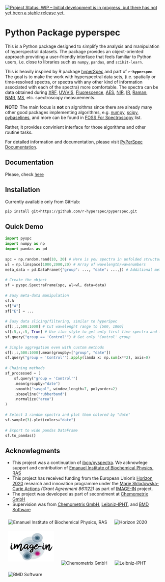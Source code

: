 [![Project Status: WIP – Initial development is in progress, but there has not yet been a stable release yet.](https://www.repostatus.org/badges/latest/wip.svg)](https://www.repostatus.org/#wip)


# Python Package pyperspec

This is a Python package designed to simplify the analysis and manipulation of hyperspectral datasets.
The package provides an object-oriented approach providing a user-friendly interface that feels familiar to Python users, i.e. close to libraries such as `numpy`, `pandas`, and `scikit-learn`.

This is heavily inspired by R package [hyperSpec](https://github.com/r-hyperspec/hyperSpec) and part of **`r-hyperspec`**.
The goal is to make the work with hyperspectral data sets, (i.e. spatially or time-resolved spectra, or spectra with any other kind of information associated with each of the spectra) more comfortable.
The spectra can be data obtained during 
[XRF](https://en.wikipedia.org/wiki/X-ray_fluorescence),
[UV/VIS](https://en.wikipedia.org/wiki/Ultraviolet%E2%80%93visible_spectroscopy), 
[Fluorescence](https://en.wikipedia.org/wiki/Fluorescence_spectroscopy),
[AES](https://en.wikipedia.org/wiki/Auger_electron_spectroscopy),
[NIR](https://en.wikipedia.org/wiki/Near-infrared_spectroscopy),
[IR](https://en.wikipedia.org/wiki/Infrared_spectroscopy), 
[Raman](https://en.wikipedia.org/wiki/Raman_spectroscopy), 
[NMR](https://en.wikipedia.org/wiki/Nuclear_magnetic_resonance_spectroscopy), 
[MS](https://en.wikipedia.org/wiki/Mass_spectrometry),
etc. spectroscopy measurements.

**NOTE:** The main focus is **not** on algroithms since there are already many other good packages implementing algorithms, e.g. 
[numpy](https://numpy.org/),
[scipy](https://scipy.org/),
[pybaselines](https://github.com/derb12/pybaselines),
and more can be found in [FOSS For Spectroscopy](https://bryanhanson.github.io/FOSS4Spectroscopy/) list.

Rather, it provides convinient interface for those algorithms and other routine tasks.

For detailed information and documentation, please visit [PyPerSpec Documentation](#TODO).

## Documentation

Please, check [here](https://r-hyperspec.github.io/pyperspec/)

## Installation

Currently available only from GitHub:

```bash
pip install git+https://github.com/r-hyperspec/pyperspec.git
```

## Quick Demo

```python
import pyspc
import numpy as np
import pandas as pd

spc = np.random.rand(10, 20) # Here is you spectra in unfolded structure
wl = np.linspace(1000,2000,20) # Array of wavelength/wavenumbers
meta_data = pd.DataFrame({"group": ..., "date": ...,}) # Additional meta-data

# Create the object
sf = pyspc.SpectraFrame(spc, wl=wl, data=data)

# Easy meta-data manipulation
sf.A
sf["A"]
sf["E"] = ...

# Easy data slicing/filtering, similar to hyperSpec
sf[:,:,500:1000] # Cut wavelenght range to [500, 1000]
sf[:5,:,:5, True] # Use iloc style to get only first five spectra and first five wavenumbers
sf.query("group == 'Control'") # Get only 'Control' group

# Simple aggregation even with custom methods
sf[:,:,500:1000].mean(groupby=["group", "date"])
sf.query("group = 'Control'").apply(lamda x: np.sum(x**2), axis=0)

# Chaining methods
sf_processed = (
    sf.query("group = 'Control'")
    .mean(groupby="date")
    .smooth("savgol", window_length=7, polyorder=2)
    .sbaseline("rubberband")
    .normalize("area")
)

# Select 3 random spectra and plot them colored by "date"
sf.sample(3).plot(colors="date")

# Export to wide pandas DataFrame
sf.to_pandas()
```

## Acknowlegments

* This project was a continuation of [ibcp/pyspectra](https://github.com/ibcp/pyspectra). We acknowlege support and contribution of [Emanuel Institute of Biochemical Physics, RAS](https://biochemphysics.ru/)
* This project has received funding from the European Union’s [Horizon 2020](https://research-and-innovation.ec.europa.eu/funding/funding-opportunities/funding-programmes-and-open-calls/horizon-2020_en) research and innovation programme under the [Marie Sklodowska-Curie Actions](https://marie-sklodowska-curie-actions.ec.europa.eu/) *(Grant Agreement 861122)* as part of [IMAGE-IN](https://image-in-itn.eu/) project.
* The project was developed as part of secondment at [Chemometrix GmbH](https://chemometrix.gmbh/)
* Supervision was from [Chemometrix GmbH](https://chemometrix.gmbh/), [Leibniz-IPHT](https://www.leibniz-ipht.de/en/), and [BMD Software](https://www.bmd-software.com/)

<img src="https://biochemphysics.ru/static/img/logo_en.png" alt="Emanuel Institute of Biochemical Physics, RAS"  style="height: 100px; margin: 10px"/>
<img src="https://bgsmath.cat/wp-content/uploads/2017/09/marie_curie1-300x160.jpg" alt="Horizon 2020"  style="height: 100px; margin: 10px"/>
<img src="img/logo_imagein.png" alt="IMAGE-IN"  style="height: 100px; margin: 10px"/>
<img src="https://chemometrix.gmbh/assets/images/chemometrix-logo.png" alt="Chemometrix GmbH"  style="height: 80px; margin: 10px">
<img src="https://image-in-itn.eu/wp-content/uploads/2020/09/IPHTLogo_neu_rgb_01_de.png" alt="Leibniz-IPHT" style="height: 100px; margin: 10px">
<img src="https://image-in-itn.eu/wp-content/uploads/2020/09/bmd-1024x213.png" alt="BMD Software"  style="height: 80px; width: 250px; margin: 10px">
